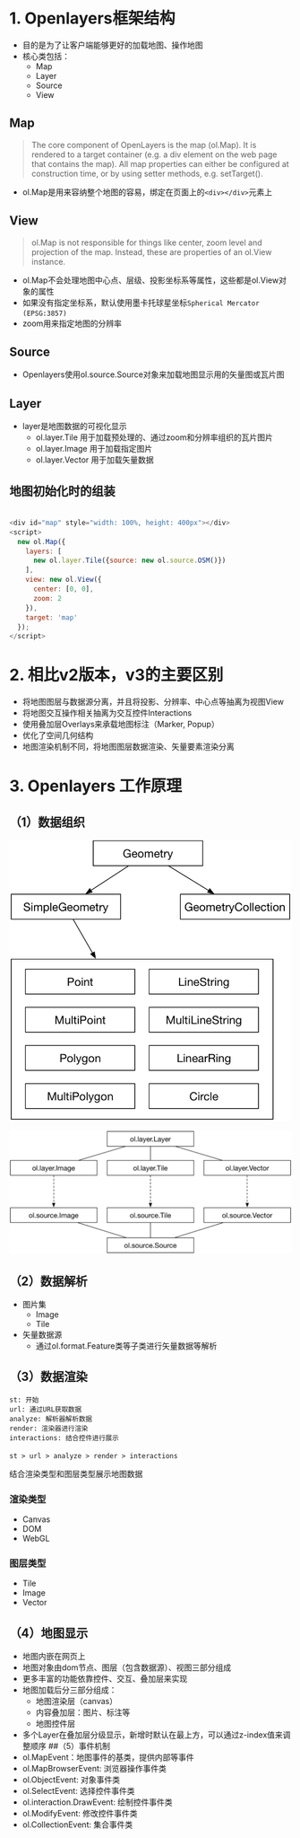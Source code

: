 # 1. Openlayers框架结构
- 目的是为了让客户端能够更好的加载地图、操作地图
- 核心类包括：
    - Map
    - Layer
    - Source
    - View
## Map
> The core component of OpenLayers is the map (ol.Map). It is rendered to a target container (e.g. a div element on the web page that contains the map). All map properties can either be configured at construction time, or by using setter methods, e.g. setTarget().
- ol.Map是用来容纳整个地图的容易，绑定在页面上的`<div></div>`元素上
## View
> ol.Map is not responsible for things like center, zoom level and projection of the map. Instead, these are properties of an ol.View instance.
- ol.Map不会处理地图中心点、层级、投影坐标系等属性，这些都是ol.View对象的属性
- 如果没有指定坐标系，默认使用墨卡托球星坐标`Spherical Mercator (EPSG:3857)`
- zoom用来指定地图的分辨率
## Source
- Openlayers使用ol.source.Source对象来加载地图显示用的矢量图或瓦片图
## Layer
- layer是地图数据的可视化显示
    - ol.layer.Tile 用于加载预处理的、通过zoom和分辨率组织的瓦片图片
    - ol.layer.Image 用于加载指定图片
    - ol.layer.Vector 用于加载矢量数据
## 地图初始化时的组装

```js

<div id="map" style="width: 100%, height: 400px"></div>
<script>
  new ol.Map({
    layers: [
      new ol.layer.Tile({source: new ol.source.OSM()})
    ],
    view: new ol.View({
      center: [0, 0],
      zoom: 2
    }),
    target: 'map'
  });
</script>
```

# 2. 相比v2版本，v3的主要区别

- 将地图图层与数据源分离，并且将投影、分辨率、中心点等抽离为视图View
- 将地图交互操作相关抽离为交互控件Interactions
- 使用叠加层Overlays来承载地图标注（Marker, Popup）
- 优化了空间几何结构
- 地图渲染机制不同，将地图图层数据渲染、矢量要素渲染分离

# 3. Openlayers 工作原理
## （1）数据组织

![](./_image/2017-03-02-00-18-40.jpg)

![](./_image/2017-03-02-00-23-06.jpg)

## （2）数据解析
- 图片集
    - Image
    - Tile
- 矢量数据源
    - 通过ol.format.Feature类等子类进行矢量数据等解析
## （3）数据渲染
```flow
st: 开始
url: 通过URL获取数据
analyze: 解析器解析数据
render: 渲染器进行渲染
interactions: 结合控件进行展示

st > url > analyze > render > interactions
```
结合渲染类型和图层类型展示地图数据

### 渲染类型
- Canvas
- DOM
- WebGL
### 图层类型
- Tile
- Image
- Vector
## （4）地图显示
- 地图内嵌在网页上
- 地图对象由dom节点、图层（包含数据源）、视图三部分组成
- 更多丰富的功能依靠控件、交互、叠加层来实现
- 地图加载后分三部分组成：
    - 地图渲染层（canvas）
    - 内容叠加层：图片、标注等
    - 地图控件层
- 多个Layer在叠加层分级显示，新增时默认在最上方，可以通过z-index值来调整顺序
##（5）事件机制
- ol.MapEvent：地图事件的基类，提供内部等事件
- ol.MapBrowserEvent: 浏览器操作事件类
- ol.ObjectEvent: 对象事件类
- ol.SelectEvent: 选择控件事件类
- ol.interaction.DrawEvent: 绘制控件事件类
- ol.ModifyEvent: 修改控件事件类
- ol.CollectionEvent: 集合事件类